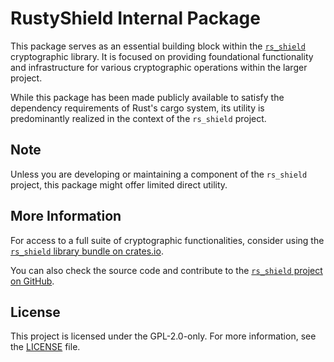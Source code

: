 # RustyShield Internal Package

This package serves as an essential building block within the [`rs_shield`](https://crates.io/crates/rs_shield) cryptographic library. It is focused on providing foundational functionality and infrastructure for various cryptographic operations within the larger project.

While this package has been made publicly available to satisfy the dependency requirements of Rust's cargo system, its utility is predominantly realized in the context of the `rs_shield` project.

## Note
Unless you are developing or maintaining a component of the `rs_shield` project, this package might offer limited direct utility.

## More Information
For access to a full suite of cryptographic functionalities, consider using the [`rs_shield` library bundle on crates.io](https://crates.io/crates/rs_shield).

You can also check the source code and contribute to the [`rs_shield` project on GitHub](https://github.com/Azgrom/RustyShield).

## License
This project is licensed under the GPL-2.0-only. For more information, see the [LICENSE](https://github.com/Azgrom/RustyShield/LICENSE) file.
